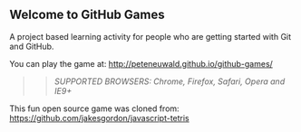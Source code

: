 ## Welcome to GitHub Games

A project based learning activity for people who are getting started with Git and GitHub.

You can play the game at: http://peteneuwald.github.io/github-games/

>> _*SUPPORTED BROWSERS*: Chrome, Firefox, Safari, Opera and IE9+_

This fun open source game was cloned from: https://github.com/jakesgordon/javascript-tetris
